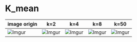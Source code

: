# K_mean


| image origin | k=2 | k=4 | k=8 | k=50 |
|--------------|-----|-----|-----|------|
| ![Imgur](https://i.imgur.com/zG7hawH.jpg) | ![Imgur](https://i.imgur.com/8jFRGV2.png) | ![Imgur](https://i.imgur.com/3KNUODd.png) | ![Imgur](https://i.imgur.com/38XGZfJ.png) | ![Imgur](https://i.imgur.com/C5zEC5s.png) |